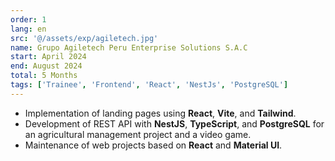 ```yaml
---
order: 1
lang: en
src: '@/assets/exp/agiletech.jpg'
name: Grupo Agiletech Peru Enterprise Solutions S.A.C
start: April 2024
end: August 2024
total: 5 Months
tags: ['Trainee', 'Frontend', 'React', 'NestJs', 'PostgreSQL']
---
```


- Implementation of landing pages using **React**, **Vite**, and **Tailwind**.
- Development of REST API with **NestJS**, **TypeScript**, and **PostgreSQL** for an agricultural management project and a video game.
- Maintenance of web projects based on **React** and **Material UI**.
